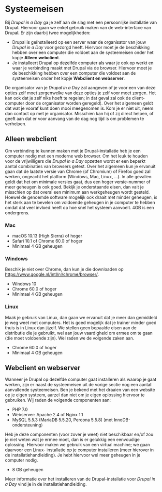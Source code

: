 Systeemeisen
============
Bij *Drupal in a Day* ga je zelf aan de slag met een persoonlijke installatie
van Drupal. Hiervoor gaan we enkel gebruik maken van de web-interface van
Drupal. Er zijn daarbij twee mogelijkheden:

* Drupal is geïnstalleerd op een server waar de organisator van jouw *Drupal in
  a Day* voor gezorgd heeft. Hiervoor moet je de beschikking hebben over een
  computer die voldoet aan de systeemeisen onder het kopje **Alleen webclient**.
* Je installeert Drupal op dezelfde computer als waar je ook op werkt en waar je
  verbinding maakt met Drupal via de browser. Hiervoor moet je de beschikking
  hebben over een computer die voldoet aan de systeemeisen onder het kopje
  **Webclient en webserver**.

De organisator van je *Drupal in a Day* zal aangeven of je voor een van deze 
opties zelf moet zorgenwelke van deze opties je
zelf voor moet zorgen. Het kan ook dat je zelf niks hoeft te regelen; in dat
geval zal ook de client-computer door de organisator worden geregeld). Over het
algemeen geldt dat wat je vooraf kunt doen mooi meegenomen is. Kom je er niet
uit, neem dan contact op met je organisator. Misschien kan hij of zij direct
helpen, of geeft aan dat er voor aanvang van de dag nog tijd is om problemen te
verhelpen.

Alleen webclient
----------------
Om verbinding te kunnen maken met je Drupal-installatie heb je een computer
nodig met een moderne web browser. Om het leuk te houden voor de vrijwilligers
die *Drupal in a Day* opzetten wordt er een beperkt aantal combinaties van
browsers getest. Over het algemeen kun je ervanuit gaan dat de laatste versie
van Chrome (of Chromium) of Firefox goed zal werken, ongeacht het platform
(Windows, Mac, Linux, ...). In alle gevallen geldt dat het om minimale versies
gaat, dus een hoger versie-nummer of meer geheugen is ook goed. Bekijk je
onderstaande eisen, dan valt je misschien op dat overal een minimum aan
werkgeheugen wordt gesteld. Hoewel de genoemde software mogelijk ook draait met
minder geheugen, is het sterk aan te bevelen om voldoende geheugen in je
computer te hebben omdat dat veel invloed heeft op hoe snel het systeem
aanvoelt. 4GB is een ondergrens.

### Mac
* macOS 10.13 (High Sierra) of hoger
* Safari 10.1 of Chrome 60.0 of hoger
* Minimaal 4 GB geheugen

### Windows
Beschik je niet over Chrome, dan kun je die downloaden op
https://www.google.nl/intl/nl/chrome/browser/.

* Windows 10
* Chrome 60.0 of hoger
* Minimaal 4 GB geheugen

### Linux
Maak je gebruik van Linux, dan gaan we ervanuit dat je meer dan gemiddeld je weg
weet met computers. Het is goed mogelijk dat je trainer minder goed thuis is in
Linux dan jijzelf. We stellen geen bepaalde eisen aan de distributie die je
gebruikt, wel aan jouw vaardigheid om ermee om te gaan (die moet voldoende
zijn). Wel raden we de volgende zaken aan.

* Chrome 60.0 of hoger
* Minimaal 4 GB geheugen

Webclient en webserver
----------------------
Wanneer je Drupal op dezelfde computer gaat installeren als waarop je gaat
werken, zijn er naast de systeemeisen uit de vorige sectie nog een aantal
aanvullende systeemeisen. Ben je bekend met het draaien van een website op je
eigen systeem, aarzel dan niet om je eigen oplossing hiervoor te gebruiken. Wij
raden de volgende componenten aan:

* PHP 7.0
* Webserver: Apache 2.4 of Nginx 1.1
* MySQL 5.5.3 (MariaDB 5.5.20, Percona 5.5.8) (met InnoDB-ondersteuning)

Heb je deze componenten (voor zover je weet) niet beschikbaar en/of zou je niet
weten wat je ermee moet, dan is er gelukkig een eenvoudige oplossing. Hiervoor
maken we gebruik van een virtual machine; we gaan daarvoor een Linux-
installatie op je computer installeren (meer hierover in de
installatiehandleiding). Je hebt hiervoor wel meer geheugen in je computer
nodig.

* 8 GB geheugen

Meer informatie over het installeren van de Drupal-installatie voor *Drupal in
a Day* vind je in de installatiehandleiding.
